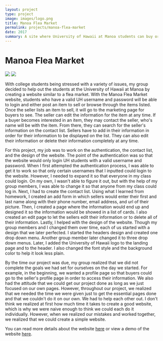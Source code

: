 ```yaml
---
layout: project
type: project
image: images/logo.png
title: Manoa Flea Market
permalink: projects/manoa-flea-market
date: 2017
summary: A site where University of Hawaii at Manoa students can buy or sell items to their classmates
---
```

# Manoa Flea Market
<img class="ui medium right floated rounded image" src="https://manoa-flea-market.github.io/images/LandingPage 7.17.42 PM.png">
                                                                                                                                           
<img class="ui medium right floated rounded image" src="https://manoa-flea-market.github.io/images/Homepage.png">

With college students being stressed with a variety of issues, my group decided to help out the students at the University of Hawaii at Manoa by creating a website similar to a flea market.  With the Manoa Flea Market website, students who have a valid UH username and password will be able to login and either post an item to sell or browse through the items listed.  Once the seller lists an item to sell, it will go to the marketing page for buyers to see.  The seller can edit the information for the item at any time.  If a buyer becomes interested in an item, they may contact the seller, who's name will be with the item.  From there, they can search for the seller's information on the contact list.  Sellers have to add in their information in order for their information to be displayed on the list.  They can also edit their information or delete their information completely at any time.

For this project, my job was to work on the authentication, the contact list, and the design of the website.  The point of the authentication was so that the website would only login UH students with a valid username and password.  When I first attempted the authentication process, I was able to get it to work so that only certain usernames that I inputted could login to the website.  However, I needed to expand it so that everyone in my class could login.  On my own, I wasn't able to figure it out, but with the help of my group members, I was able to change it so that anyone from my class could log in.  Next, I had to create the contact list.  Using what I learned from homework, I created an add form in which sellers would enter their first and last name along with their phone number, email address, and url of their picture.  Then, I created a page where the information would end up and designed it so the information would be showed in a list of cards.  I also created an edit page to let the sellers edit their information or to delete all of their information.  Lastly, I helped with the design of the website.  Though my group members and I changed them over time, each of us started with a design that we later perfected.  I started the headers design and created one drop down menu.  Another group member later changed it to three drop down menus.  Later, I added the University of Hawaii logo to the landing page and to the header.  I also changed the font style and the background color to help it look less plain.

By the time our project was due, my group realized that we did not complete the goals we had set for ourselves on the day we started.  For example, in the beginning, we wanted a profile page so that buyers could go to the seller's profile page in order to access their information.  We also had the attitude that we could get our project done as long as we just focused on our own pages.  However, throughout our project, we realized that we needed the time we were given just to get the essential pages done and that we couldn't do it on our own.  We had to help each other out.  I don't think we realized at first how much time it takes to create a good website, which is why we were naive enough to think we could each do it individually.  However, when we realized our mistakes and worked together, we realized that we could create a simple website.

You can read more details about the website [here](https://manoa-flea-market.github.io/) or view a demo of the website [here](https://manoa-flea-market.meteorapp.com).
